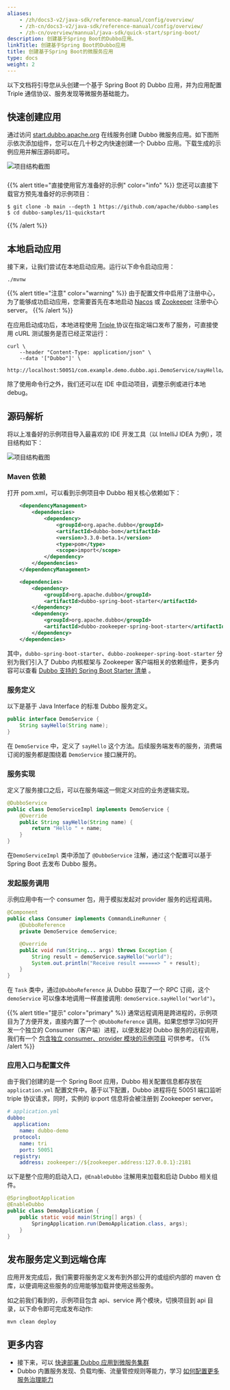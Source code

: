 ```yaml
---
aliases:
    - /zh/docs3-v2/java-sdk/reference-manual/config/overview/
    - /zh-cn/docs3-v2/java-sdk/reference-manual/config/overview/
    - /zh-cn/overview/mannual/java-sdk/quick-start/spring-boot/
description: 创建基于Spring Boot的Dubbo应用。
linkTitle: 创建基于Spring Boot的Dubbo应用
title: 创建基于Spring Boot的微服务应用
type: docs
weight: 2
---
```


以下文档将引导您从头创建一个基于 Spring Boot 的 Dubbo 应用，并为应用配置 Triple 通信协议、服务发现等微服务基础能力。

## 快速创建应用
通过访问 <a href="https://start.dubbo.apache.org" target="_blank">start.dubbo.apache.org</a> 在线服务创建 Dubbo 微服务应用。如下图所示依次添加组件，您可以在几十秒之内快速创建一个 Dubbo 应用。下载生成的示例应用并解压源码即可。

<img style="max-width:800px;height:auto;margin-bottom:10px;" alt="项目结构截图" src="/imgs/v3/quickstart/initializer-provider.png"/>

{{% alert title="直接使用官方准备好的示例" color="info" %}}
您还可以直接下载官方预先准备好的示例项目：

```shell
$ git clone -b main --depth 1 https://github.com/apache/dubbo-samples
$ cd dubbo-samples/11-quickstart
````
{{% /alert %}}

## 本地启动应用
接下来，让我们尝试在本地启动应用。运行以下命令启动应用：

```shell
./mvnw
```

{{% alert title="注意" color="warning" %}}
由于配置文件中启用了注册中心，为了能够成功启动应用，您需要首先在本地启动 <a href="/zh-cn/overview/reference/integrations/nacos/" target="_blank_">Nacos</a> 或 <a href="/zh-cn/overview/reference/integrations/zookeeper/" target="_blank_">Zookeeper</a> 注册中心 server。
{{% /alert %}}


在应用启动成功后，本地进程使用 <a href="/zh-cn/overview/reference/protocols/triple/" target="_blank_">Triple </a>协议在指定端口发布了服务，可直接使用 cURL 测试服务是否已经正常运行：

```shell
curl \
    --header "Content-Type: application/json" \
    --data '["Dubbo"]' \
    http://localhost:50051/com.example.demo.dubbo.api.DemoService/sayHello/
```

除了使用命令行之外，我们还可以在 IDE 中启动项目，调整示例或进行本地 debug。

## 源码解析
将以上准备好的示例项目导入最喜欢的 IDE 开发工具（以 IntelliJ IDEA 为例），项目结构如下：

<img style="max-width:400px;height:auto;" alt="项目结构截图" src="/imgs/v3/quickstart/project-structure2.png"/>

### Maven 依赖
打开 pom.xml，可以看到示例项目中 Dubbo 相关核心依赖如下：

```xml
    <dependencyManagement>
        <dependencies>
            <dependency>
                <groupId>org.apache.dubbo</groupId>
                <artifactId>dubbo-bom</artifactId>
                <version>3.3.0-beta.1</version>
                <type>pom</type>
                <scope>import</scope>
            </dependency>
        </dependencies>
    </dependencyManagement>

    <dependencies>
        <dependency>
            <groupId>org.apache.dubbo</groupId>
            <artifactId>dubbo-spring-boot-starter</artifactId>
        </dependency>
        <dependency>
            <groupId>org.apache.dubbo</groupId>
            <artifactId>dubbo-zookeeper-spring-boot-starter</artifactId>
        </dependency>
    </dependencies>
```

其中，`dubbo-spring-boot-starter`、`dubbo-zookeeper-spring-boot-starter` 分别为我们引入了 Dubbo 内核框架与 Zookeeper 客户端相关的依赖组件，更多内容可以查看 [Dubbo 支持的 Spring Boot Starter 清单]() 。

### 服务定义

以下是基于 Java Interface 的标准 Dubbo 服务定义。

```java
public interface DemoService {
    String sayHello(String name);
}
```

在 `DemoService` 中，定义了 `sayHello` 这个方法。后续服务端发布的服务，消费端订阅的服务都是围绕着 `DemoService` 接口展开的。

### 服务实现

定义了服务接口之后，可以在服务端这一侧定义对应的业务逻辑实现。

```java
@DubboService
public class DemoServiceImpl implements DemoService {
    @Override
    public String sayHello(String name) {
        return "Hello " + name;
    }
}
```

在`DemoServiceImpl` 类中添加了 `@DubboService` 注解，通过这个配置可以基于 Spring Boot 去发布 Dubbo 服务。

### 发起服务调用
示例应用中有一个 consumer 包，用于模拟发起对 provider 服务的远程调用。

```java
@Component
public class Consumer implements CommandLineRunner {
    @DubboReference
    private DemoService demoService;

    @Override
    public void run(String... args) throws Exception {
        String result = demoService.sayHello("world");
        System.out.println("Receive result ======> " + result);
    }
}
```

在 `Task` 类中，通过`@DubboReference` 从 Dubbo 获取了一个 RPC 订阅，这个 `demoService` 可以像本地调用一样直接调用: `demoService.sayHello("world")`。

{{% alert title="提示" color="primary" %}}
通常远程调用是跨进程的，示例项目为了方便开发，直接内置了一个 `@DubboReference` 调用。如果您想学习如何开发一个独立的 Consumer（客户端）进程，以便发起对 Dubbo 服务的远程调用，我们有一个 <a target="_blank" href="https://github.com/apache/dubbo-samples/tree/master/1-basic/dubbo-samples-spring-boot">包含独立 consumer、provider 模块的示例项目</a> 可供参考。
{{% /alert %}}

### 应用入口与配置文件

由于我们创建的是一个 Spring Boot 应用，Dubbo 相关配置信息都存放在 `application.yml` 配置文件中。基于以下配置，Dubbo 进程将在 50051 端口监听 triple 协议请求，同时，实例的 ip:port 信息将会被注册到 Zookeeper server。

```yaml
# application.yml
dubbo:
  application:
    name: dubbo-demo
  protocol:
    name: tri
    port: 50051
  registry:
    address: zookeeper://${zookeeper.address:127.0.0.1}:2181
```

以下是整个应用的启动入口，`@EnableDubbo` 注解用来加载和启动 Dubbo 相关组件。

```java
@SpringBootApplication
@EnableDubbo
public class DemoApplication {
    public static void main(String[] args) {
        SpringApplication.run(DemoApplication.class, args);
    }
}
```

## 发布服务定义到远端仓库

应用开发完成后，我们需要将服务定义发布到外部公开的或组织内部的 maven 仓库，以便调用这些服务的应用能够加载并使用这些服务。

如之前我们看到的，示例项目包含 api、service 两个模块，切换项目到 api 目录，以下命令即可完成发布动作:

```shell
mvn clean deploy
```

## 更多内容
- 接下来，可以 [快速部署 Dubbo 应用到微服务集群]()
- Dubbo 内置服务发现、负载均衡、流量管控规则等能力，学习 [如何配置更多服务治理能力]()

